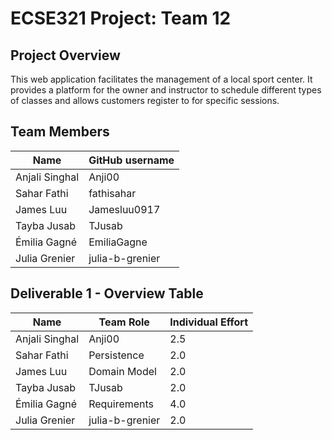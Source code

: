 # ECSE321 Project: Team 12


## Project Overview

This web application facilitates the management of a local sport center. It provides a platform for the owner and instructor to schedule different types of classes and allows customers register to for specific sessions.

## Team Members

| Name           | GitHub username |
| -------------- | --------------- |
| Anjali Singhal | Anji00          |
| Sahar Fathi    | fathisahar      |
| James Luu      | Jamesluu0917    |
| Tayba Jusab    | TJusab          |
| Émilia Gagné   | EmiliaGagne     |
| Julia Grenier  | julia-b-grenier |

## Deliverable 1 - Overview Table
| Name           | Team Role       | Individual Effort |
| -------------- | --------------- | ----------------- |
| Anjali Singhal | Anji00          | 2.5               |
| Sahar Fathi    | Persistence     | 2.0               |
| James Luu      | Domain Model    | 2.0               |
| Tayba Jusab    | TJusab          | 2.0               |
| Émilia Gagné   | Requirements    | 4.0               |
| Julia Grenier  | julia-b-grenier | 2.0               |

